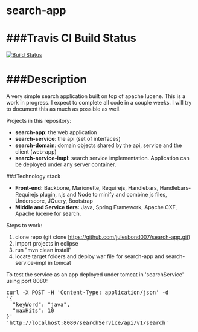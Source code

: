 search-app
==========

###Travis CI Build Status
==========
[![Build Status](https://travis-ci.org/julesbond007/search-app.svg)](https://travis-ci.org/julesbond007/search-app)

###Description
==============

A very simple search application built on top of apache lucene.  This is a work in progress.  I expect to complete all code in a couple weeks.  I will try to document this as much as possible as well.

Projects in this repository: 

<ul>
<li><b>search-app</b>: the web application</li>
<li><b>search-service</b>: the api (set of interfaces)</li>
<li><b>search-domain</b>: domain objects shared by the api, service and the client (web-app)</li>
<li><b>search-service-impl</b>: search service implementation.  Application can be deployed under any server container.</li>
</ul>

###Technology stack
<ul>
<li><b>Front-end:</b> Backbone, Marionette, Requirejs, Handlebars, Handlebars-Requirejs plugin, r.js and Node to minify and combine js files,  Underscore, JQuery, Bootstrap</li>
<li><b>Middle and Service tiers:</b> Java, Spring Framework, Apache CXF, Apache lucene for search.</li>
</ul>

Steps to work:

1. clone repo (git clone https://github.com/julesbond007/search-app.git)
2. import projects in eclipse
3. run "mvn clean install"
4. locate target folders and deploy war file for search-app and search-service-impl in tomcat

<p>To test the service as an app deployed under tomcat in 'searchService' using port 8080:</p>

<pre>curl -X POST -H 'Content-Type: application/json' -d 
'{
  "keyWord": "java",
  "maxHits": 10
}' 
'http://localhost:8080/searchService/api/v1/search'
</pre>
